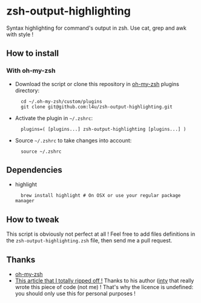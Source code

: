 zsh-output-highlighting
=======================

Syntax highlighting for command's output in zsh. Use cat, grep and awk with style !

How to install
--------------

### With oh-my-zsh

* Download the script or clone this repository in [oh-my-zsh](http://github.com/robbyrussell/oh-my-zsh) plugins directory:

        cd ~/.oh-my-zsh/custom/plugins
        git clone git@github.com:l4u/zsh-output-highlighting.git

* Activate the plugin in `~/.zshrc`:

        plugins=( [plugins...] zsh-output-highlighting [plugins...] )

* Source `~/.zshrc`  to take changes into account:

        source ~/.zshrc

Dependencies
------------

* highlight

        brew install highlight # On OSX or use your regular package manager

How to tweak
------------

This script is obviously not perfect at all !
Feel free to add files definitions in the `zsh-output-highlighting.zsh` file, then send me a pull request.

Thanks
------

* [oh-my-zsh](http://github.com/robbyrussell/oh-my-zsh)
* [This article that I totally ripped off !](http://b.inty.se/blag/syntax-highlighting-cat-sed-awk-etc) Thanks to his author ([inty](https://github.com/inty) that really wrote this piece of code (not me) ! That's why the licence is undefined: you should only use this for personal purposes ! 